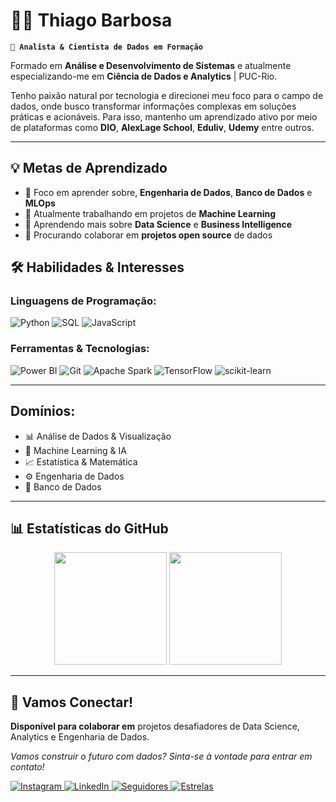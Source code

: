 # 👨‍💻 Thiago Barbosa

**`🚀 Analista & Cientista de Dados em Formação`**

Formado em **Análise e Desenvolvimento de Sistemas** e atualmente especializando-me em **Ciência de Dados e Analytics** | PUC-Rio.

Tenho paixão natural por tecnologia e direcionei meu foco para o campo de dados, onde busco transformar informações complexas em soluções práticas e acionáveis. Para isso, mantenho um aprendizado ativo por meio de plataformas como **DIO**, **AlexLage School**, **Eduliv**, **Udemy** entre outros.

---

## 💡 Metas de Aprendizado

- 🎯 Foco em aprender sobre, **Engenharia de Dados**, **Banco de Dados** e **MLOps**
- 🔭 Atualmente trabalhando em projetos de **Machine Learning**
- 🌱 Aprendendo mais sobre **Data Science** e **Business Intelligence**
- 👯 Procurando colaborar em **projetos open source** de dados

## 🛠️ Habilidades & Interesses

### **Linguagens de Programação:**

![Python](https://img.shields.io/badge/Python-3776AB?style=for-the-badge&logo=python&logoColor=white)
![SQL](https://img.shields.io/badge/SQL-4479A1?style=for-the-badge&logo=postgresql&logoColor=white)
![JavaScript](https://img.shields.io/badge/JavaScript-F7DF1E?style=for-the-badge&logo=javascript&logoColor=black)

### **Ferramentas & Tecnologias:**

![Power BI](https://img.shields.io/badge/Power_BI-F2C811?style=for-the-badge&logo=powerbi&logoColor=black)
![Git](https://img.shields.io/badge/Git-F05032?style=for-the-badge&logo=git&logoColor=white)
![Apache Spark](https://img.shields.io/badge/Apache_Spark-E25A1C?style=for-the-badge&logo=apachespark&logoColor=white)
![TensorFlow](https://img.shields.io/badge/TensorFlow-FF6F00?style=for-the-badge&logo=tensorflow&logoColor=white)
![scikit-learn](https://img.shields.io/badge/scikit_learn-F7931E?style=for-the-badge&logo=scikit-learn&logoColor=white)

---

## **Domínios:**

- 📊 Análise de Dados & Visualização
- 🤖 Machine Learning & IA
- 📈 Estatística & Matemática
- ⚙️ Engenharia de Dados
- 🎲 Banco de Dados

---

## 📊 Estatísticas do GitHub

<p align="center">
  <img
    height="180em"
    src="https://github-readme-stats.vercel.app/api?username=thiagomacielbarbosa&show_icons=true&theme=tokyonight&include_all_commits=true&locale=pt-br"
  />
  <img
    height="180em"
    src="https://github-readme-stats.vercel.app/api/top-langs/?username=thiagomacielbarbosa&theme=tokyonight&layout=compact&langs_count=8&locale=pt-br"
  />
</p>

---

## 🤝 Vamos Conectar!

**Disponível para colaborar em** projetos desafiadores de Data Science, Analytics e Engenharia de Dados.

*Vamos construir o futuro com dados? Sinta-se à vontade para entrar em contato!*

<p align="left">
  <a href="https://www.instagram.com/barbosamthiago/">
    <img alt="Instagram" src="https://img.shields.io/badge/Instagram-E4405F?style=for-the-badge&logo=instagram&logoColor=white"/>
  </a>
  <a href="https://linkedin.com/in/thiagomacielbarbosa">
    <img alt="LinkedIn" src="https://img.shields.io/badge/LinkedIn-0A66C2?style=for-the-badge&logo=linkedin&logoColor=white"/>
  </a>
  <a href="https://github.com/thiagomacielbarbosa?tab=followers">
    <img alt="Seguidores" src="https://img.shields.io/github/followers/thiagomacielbarbosa?style=for-the-badge&logo=github&label=Seguidores&color=FFD700"/>
  </a>
  <a href="https://github.com/thiagomacielbarbosa?tab=repositories&sort=stargazers">
    <img alt="Estrelas" src="https://img.shields.io/github/stars/thiagomacielbarbosa?style=for-the-badge&logo=github&label=Estrelas&color=238636"/>
  </a>
</p>
